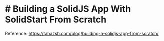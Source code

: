 # # Building a SolidJS App With SolidStart From Scratch

Reference: https://tahazsh.com/blog/building-a-solidjs-app-from-scratch/

